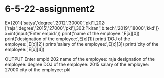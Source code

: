 # 6-5-22-assignment2
E={201:['satya','degree','2012','30000','pkl'],202:['raja','degree','2015','27000','pkl'],303:['kiran','b.tech','2019','18000','kkd']}
x=int(input('Enter empid:'))
print('name of the employee:',E[x][0])
print('designation of the employee:',E[x][1])
print('DOJ of the employee:',E[x][2])
print('salary of the employee:',E[x][3])
print('city of the employee:',E[x][4])



OUTPUT
Enter empid:202
name of the employee: raja
designation of the employee: degree
DOJ of the employee: 2015
salary of the employee: 27000
city of the employee: pkl
